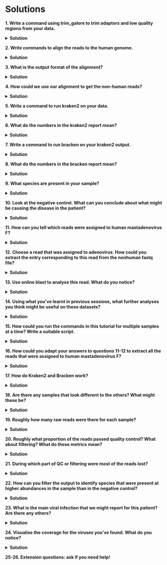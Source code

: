 # Solutions

**1.	Write a command using trim_galore to trim adaptors and low quality regions from your data.**
<details>
<summary><b>Solution</b></summary>
<pre>
 cd ~/metagenomics
 
 trim_galore -q 15 --length 60 --paired ~/metagenomics/data/sample1_1.fq.gz ~/metagenomics/data/sample1_2.fq.gz
 trim_galore -q 15 --length 60 --paired ~/metagenomics/data/neg_control_1.fq.gz ~/metagenomics/data/neg_control_2.fq.gz
</pre>
 
You might have chosen to use different values for -q and --length, but these are the ones used in the previous session and they will work well for our purposes today.
</details>

**2. Write commands to align the reads to the human genome.**
<details>
<summary><b>Solution</b></summary>
<pre>
# Index the human genome
bwa index ~/metagenomics/data/human_genome.fasta
</pre>
<pre>
# Align the reads to the human genome
bwa mem -t 4 ~/metagenomics/data/human_genome.fasta sample1_1_val_1.fq.gz sample1_2_val_2.fq.gz > ~/metagenomics/sample1.sam
bwa mem -t 4 ~/metagenomics/data/human_genome.fasta neg_control_1_val_1.fq.gz neg_control_2_val_2.fq.gz > ~/metagenomics/neg_control.sam
</pre>
</details>

**3. What is the output format of the alignment?**
<details>
<summary><b>Solution</b></summary>
.sam file
</details>

**4. How could we use our alignment to get the non-human reads?**
<details>
<summary><b>Solution</b></summary>
Extract the non aligned reads (in this case to a bam file).

Convert the resulting bam file back to fastq.
</details>

**5. Write a command to run kraken2 on your data.**
<details>
<summary><b>Solution</b></summary>
<pre>
kraken2 --db ~/metagenomics/kraken_db \
--paired ~/metagenomics/sample1_nonhuman_1.fq \
~/metagenomics/sample1_nonhuman_2.fq \
--report ~/metagenomics/sample1_kraken_report.txt \
> ~/metagenomics/sample1_kraken_readclassifications.txt
</pre>
<pre>
kraken2 --db ~/metagenomics/kraken_db \
--paired ~/metagenomics/neg_control_nonhuman_1.fq \
~/metagenomics/neg_control_nonhuman_2.fq \
--report ~/metagenomics/neg_control_kraken_report.txt \
> ~/metagenomics/neg_control_kraken_readclassifications.txt
</pre>
We provide paths to the reference sequence database and the paired-end input fastq files. We output both a summary report and a file that gives the classifications of each read individually.
</details>

**6.	What do the numbers in the kraken2 report mean?**
<details>
<summary><b>Solution</b></summary>
See https://github.com/DerrickWood/kraken2/wiki/Manual#sample-report-output-format.
</details>

**7. Write a command to run bracken on your kraken2 output.**
<details>
<summary><b>Solution</b></summary>
<pre>
bracken -d ~/metagenomics/kraken_db \
-i ~/metagenomics/sample1_kraken_report.txt \
-o ~/metagenomics/sample1_bracken.txt \
-t 3
</pre>
<pre>
bracken -d ~/metagenomics/kraken_db \
-i ~/metagenomics/neg_control_kraken_report.txt \
-o ~/metagenomics/neg_control_bracken.txt \
-t 3
</pre>
We provide the path to the reference database and the kraken2 report as input. We then provide an output file name and set the minimum number of reads required to perform reestimation at 3.
</details>

**8.	What do the numbers in the bracken report mean?**
<details>
<summary><b>Solution</b></summary>
See https://ccb.jhu.edu/software/bracken/index.shtml?t=manual
</details>

**9. What species are present in your sample?**
<details>
<summary><b>Solution</b></summary> 
Sample1 contains human mastadenovirus F and cytomegalovirus.
</details>

**10. Look at the negative control. What can you conclude about what might be causing the disease in the patient?**
<details>
<summary><b>Solution</b></summary>    
The negative control also contains ~5 reads of cytomegalovirus so this is probably a contaminant. Therefore, we would report only the adenovirus clinically.
</details>

**11.    How can you tell which reads were assigned to human mastadenovirus F?**
<details>
<summary><b>Solution</b></summary>
In the ~/metagenomics/sample1_kraken_readclassifications.txt  file, the third column gives the taxon ID of the species that read was assigned to. The second column gives the read ID, which can be found in the read header in the fastq file.
</details>

**12.    Choose a read that was assigned to adenovirus. How could you extract the entry corresponding to this read from the nonhuman fastq file?**
<details>
<summary><b>Solution</b></summary>
<pre>
grep 'A01897:100:HLTLTDRX3:2:2132:8223:9784' ~/metagenomics/sample1_nonhuman_1.fq -A 3 > ~/metagenomics/adenovirus_read.fastq
</pre>
This command searches for a read ID and also extracts the next three lines in the file.
You might have used a different read ID since there are multiple reads classified as adenovirus.
</details>

**13.    Use online blast to analyse this read. What do you notice?**
<details>
<summary><b>Solution</b></summary>
The top BLAST results are all for human adenovirus F (or 40 which is a type of adenovirus F) and the scores such as query cover and percentage identity are good. This gives us more confidence that this read does come from adenovirus and therefore that the virus is in our sample.
</details>

**14.	Using what you've learnt in previous sessions, what further analyses you think might be useful on these datasets?**
<details>
<summary><b>Solution</b></summary>
It could be useful to create genome coverage plots for the viruses we've identified. To do this, you would download a reference genome for the adenovirus and use what you learnt in the alignment session to create a bam file and visualise it.
</details>

**15.	How could you run the commands in this tutorial for multiple samples at a time? Write a suitable script.**
<details>
<summary><b>Solution</b></summary>
For example:
<pre>
for sample1 neg_control; do
    trim_galore -q 15 --length 60 --paired ~/metagenomics/data/${sample}_1.fq.gz ~/metagenomics/data/${sample}_2.fq.gz
done
</pre>
</details>

**16.	How could you adapt your answers to questions 11-12 to extract all the reads that were assigned to human mastadenovirus F?**
<details>
<summary><b>Solution</b></summary>
<pre>
# Select all the reads that were assigned to adenovirus (3rd column is equal to 130309) and print 2nd column (read ID) to a file
awk '$3==130309 {print $2}' ~/metagenomics/sample1_kraken_readclassifications.txt > ~/metagenomics/adenovirus_read_ids.txt
</pre>
<pre>
# Extract the read IDs from the fastq file
grep -F -f ~/metagenomics/adenovirus_read_ids.txt ~/metagenomics/sample1_nonhuman_1.fq -A 3 > ~/metagenomics/adenovirus_reads_1.fq
grep -F -f ~/metagenomics/adenovirus_read_ids.txt ~/metagenomics/sample1_nonhuman_2.fq -A 3 > ~/metagenomics/adenovirus_reads_2.fq
</pre>
</details>

**17.	How do Kraken2 and Bracken work?**
<details>
<summary><b>Solution</b></summary>
See published articles
</details>

**18.    Are there any samples that look different to the others? What might these be?**

<details>
<summary><b>Solution</b></summary>   
H20_1 and H20_2 are negative controls.
</details>

**19.    Roughly how many raw reads were there for each sample?**

<details>
<summary><b>Solution</b></summary>   
Number of raw reads ranges from around 3 million to 150 million (excluding the negative control samples, which have much less).
</details>

**20.    Roughly what proportion of the reads passed quality control? What about filtering? What do these metrics mean?**

<details>
<summary><b>Solution</b></summary>   
During quality control (QC), low quality and complexity and short reads are removed. Filtering happens after QC and is when the human reads are removed. In this dataset, typically 50-90% of reads pass QC and less than 3% pass filtering due to the high human content of the samples.
</details>

**21. During which part of QC or filtering were most of the reads lost?**

<details>
<summary><b>Solution</b></summary>   
Most reads were lost during human filtering, followed by low quality filtering.
</details>

**22. How can you filter the output to identify species that were present at higher abundances in the sample than in the negative control?**

<details>
<summary><b>Solution</b></summary>   
Filter NT Z score >= 0.  (I suggest for the next question you use a Z score filter of 0.1, since filtering with a score of 0 does not always work as expected in this dataset)
</details>

**23. What is the main viral infection that we might report for this patient? Are there any others?**

<details>
<summary><b>Solution</b></summary>   
Chikungunya virus was found at high levels. Human mastadenovirus C, Rotavirus A and Human alphaherpesvirus 2 are found at lower levels.
</details>

**24. Visualise the coverage for the viruses you've found. What do you notice?**

<details>
<summary><b>Solution</b></summary>   
A complete genome with good depth is obtained for Chikungunya virus. For the other viruses, coverage is more patchy.
</details>

**25-26.    Extension questions: ask if you need help!**
